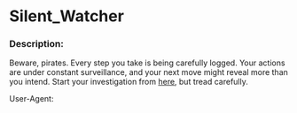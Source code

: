 # Silent_Watcher


### Description:

Beware, pirates. Every step you take is being carefully logged. Your actions are under constant surveillance, and your next move might reveal more than you intend. Start your investigation from [here](https://simple.uctf.ir/), but tread carefully.





User-Agent:<script>alert(1)</script>
